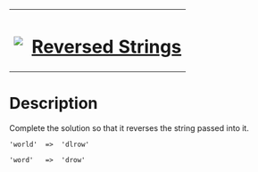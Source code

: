 <table align="center">
  <tbody>
    <tr>
      <td>
        <p></p>
        <pre><img src="https://avatars.githubusercontent.com/u/5387632?s=100"></pre>
      </td>
      <td><h1><a href="https://www.codewars.com/kata/5168bb5dfe9a00b126000018">Reversed Strings</a></h1></td>
    </tr>
  </tbody>
</table>

# Description
Complete the solution so that it reverses the string passed into it.

`'world'  =>  'dlrow'`

`'word'   =>  'drow'`